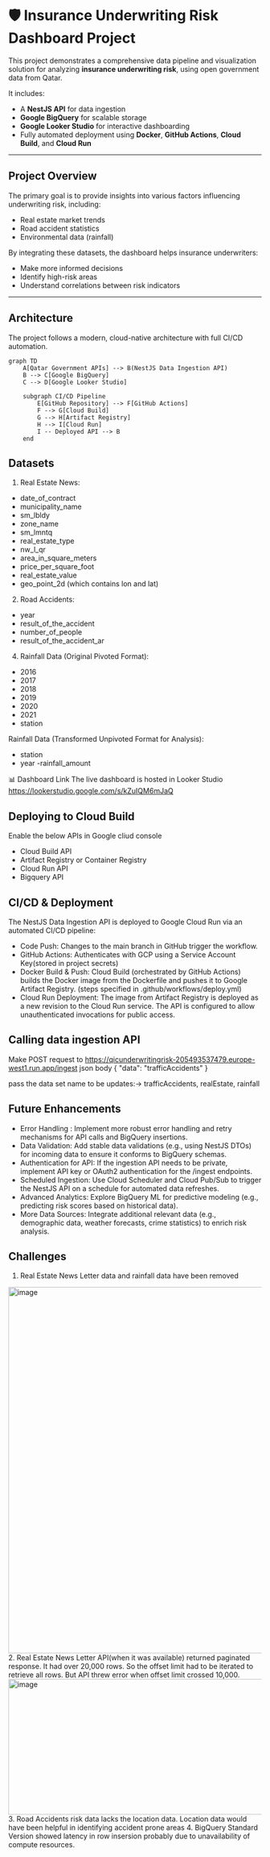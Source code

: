 # 🛡️ Insurance Underwriting Risk Dashboard Project

This project demonstrates a comprehensive data pipeline and visualization solution for analyzing **insurance underwriting risk**, using open government data from Qatar.

It includes:

- A **NestJS API** for data ingestion  
- **Google BigQuery** for scalable storage  
- **Google Looker Studio** for interactive dashboarding  
- Fully automated deployment using **Docker**, **GitHub Actions**, **Cloud Build**, and **Cloud Run**

---

 ## Project Overview

The primary goal is to provide insights into various factors influencing underwriting risk, including:

- Real estate market trends  
- Road accident statistics  
- Environmental data (rainfall)  

By integrating these datasets, the dashboard helps insurance underwriters:

- Make more informed decisions  
- Identify high-risk areas  
- Understand correlations between risk indicators  

---

 ## Architecture

The project follows a modern, cloud-native architecture with full CI/CD automation.

```mermaid
graph TD
    A[Qatar Government APIs] --> B(NestJS Data Ingestion API)
    B --> C[Google BigQuery]
    C --> D[Google Looker Studio]

    subgraph CI/CD Pipeline
        E[GitHub Repository] --> F[GitHub Actions]
        F --> G[Cloud Build]
        G --> H[Artifact Registry]
        H --> I[Cloud Run]
        I -- Deployed API --> B
    end
```

## Datasets
1. Real Estate News:
- date_of_contract
- municipality_name
- sm_lbldy
- zone_name
- sm_lmntq
- real_estate_type
- nw_l_qr
- area_in_square_meters
- price_per_square_foot
- real_estate_value
- geo_point_2d (which contains lon and lat)

2. Road Accidents:
- year
- result_of_the_accident
- number_of_people
- result_of_the_accident_ar

4. Rainfall Data (Original Pivoted Format):
- 2016
- 2017
- 2018
- 2019
- 2020
- 2021
- station

Rainfall Data (Transformed Unpivoted Format for Analysis):
- station
- year
 -rainfall_amount

📊 Dashboard Link
The live dashboard is hosted in Looker Studio
https://lookerstudio.google.com/s/kZuIQM6mJaQ

## Deploying to Cloud Build
Enable the below APIs in Google cliud console
- Cloud Build API
- Artifact Registry or Container Registry
- Cloud Run API
- Bigquery API



## CI/CD & Deployment
The NestJS Data Ingestion API is deployed to Google Cloud Run via an automated CI/CD pipeline:
 - Code Push: Changes to the main branch in GitHub trigger the workflow.
- GitHub Actions: Authenticates with GCP using a Service Account Key(stored in project secrets)
- Docker Build & Push: Cloud Build (orchestrated by GitHub Actions) builds the Docker image from the Dockerfile and pushes it to Google Artifact Registry. (steps specified in .github/workflows/deploy.yml)
- Cloud Run Deployment: The image from Artifact Registry is deployed as a new revision to the Cloud Run service. The API is configured to allow unauthenticated invocations for public access. 

## Calling data ingestion API

Make POST request to https://qicunderwritingrisk-205493537479.europe-west1.run.app/ingest
json body {
    "data": "trafficAccidents"
}

pass the data set name to be updates:-> trafficAccidents, realEstate, rainfall


## Future Enhancements
- Error Handling : Implement more robust error handling and retry mechanisms for API calls and BigQuery insertions.
- Data Validation: Add stable data validations (e.g., using NestJS DTOs) for incoming data to ensure it conforms to BigQuery schemas.
- Authentication for API: If the ingestion API needs to be private, implement API key or OAuth2 authentication for the /ingest endpoints.
- Scheduled Ingestion: Use Cloud Scheduler and Cloud Pub/Sub to trigger the NestJS API on a schedule for automated data refreshes.
- Advanced Analytics: Explore BigQuery ML for predictive modeling (e.g., predicting risk scores based on historical data).
- More Data Sources: Integrate additional relevant data (e.g., demographic data, weather forecasts, crime statistics) to enrich risk analysis.

## Challenges 
1. Real Estate News Letter data and rainfall data have been removed
<img width="923" height="727" alt="image" src="https://github.com/user-attachments/assets/c93fc368-d20c-44dc-afd6-781300e2c18d" />
2. Real Estate News Letter API(when it was available) returned paginated response. It had over 20,000 rows. So the offset limit had to be iterated to retrieve all rows. But API threw error when offset limit crossed 10,000.
 <img width="962" height="269" alt="image" src="https://github.com/user-attachments/assets/4482ea3c-4cf2-4997-9f2a-701f0ef0b6c9" />
3. Road Accidents risk data lacks the location data. Location data would have been helpful in identifying accident prone areas
4. BigQuery Standard Version showed latency in row insersion probably due to unavailability of compute resources.




